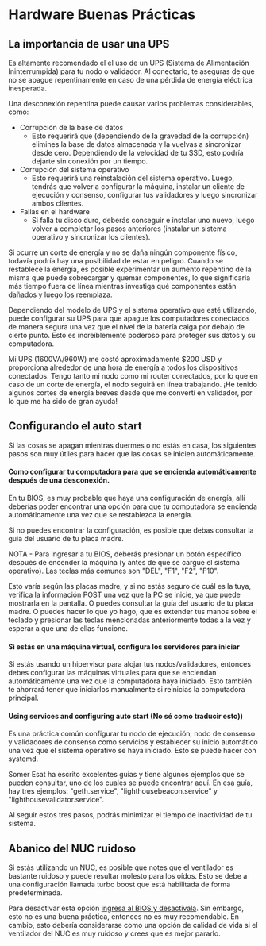 # Hardware Buenas Prácticas

## La importancia de usar una UPS

Es altamente recomendado el el uso de un UPS (Sistema de Alimentación Ininterrumpida) para tu nodo o validador. Al conectarlo, te aseguras de que no se apague repentinamente en caso de una pérdida de energía eléctrica inesperada.&#x20;

Una desconexión repentina puede causar varios problemas considerables, como:

* Corrupción de la base de datos
  * Esto requerirá que (dependiendo de la gravedad de la corrupción) elimines la base de datos almacenada y la vuelvas a sincronizar desde cero. Dependiendo de la velocidad de tu SSD, esto podría dejarte sin conexión por un tiempo.
* Corrupción del sistema operativo
  * Esto requerirá una reinstalación del sistema operativo. Luego, tendrás que volver a configurar la máquina, instalar un cliente de ejecución y consenso, configurar tus validadores y luego sincronizar ambos clientes.
* Fallas en el hardware
  * Si falla tu disco duro, deberás conseguir e instalar uno nuevo, luego volver a completar los pasos anteriores (instalar un sistema operativo y sincronizar los clientes).

Si ocurre un corte de energía y no se daña ningún componente físico, todavía podría hay una posibilidad de estar en peligro. Cuando se restablece la energía, es posible experimentar un aumento repentino de la misma que puede sobrecargar y quemar componentes, lo que significaría más tiempo fuera de línea mientras investiga qué componentes están dañados y luego los reemplaza.

Dependiendo del modelo de UPS y el sistema operativo que esté utilizando, puede configurar su UPS para que apague los computadores conectados de manera segura una vez que el nivel de la batería caiga por debajo de cierto punto. Esto es increíblemente poderoso para proteger sus datos y su computadora.

Mi UPS (1600VA/960W) me costó aproximadamente $200 USD y proporciona alrededor de una hora de energía a todos los dispositivos conectados. Tengo tanto mi nodo como mi router conectados, por lo que en caso de un corte de energía, el nodo seguirá en línea trabajando. ¡He tenido algunos cortes de energía breves desde que me convertí en validador, por lo que me ha sido de gran ayuda!

## Configurando el auto start

Si las cosas se apagan mientras duermes o no estás en casa, los siguientes pasos son muy útiles para hacer que las cosas se inicien automáticamente.

#### Como configurar tu computadora para que se encienda automáticamente después de una desconexión.&#x20;

En tu BIOS, es muy probable que haya una configuración de energía, allí deberías poder encontrar una opción para que tu computadora se encienda automáticamente una vez que se restablezca la energía.

Si no puedes encontrar la configuración, es posible que debas consultar la guía del usuario de tu placa madre.

NOTA - Para ingresar a tu BIOS, deberás presionar un botón específico después de encender la máquina (y antes de que se cargue el sistema operativo). Las teclas más comunes son "DEL", "F1", "F2", "F10".

Esto varía según las placas madre, y si no estás seguro de cuál es la tuya, verifica la información POST una vez que la PC se inicie, ya que puede mostrarla en la pantalla. O puedes consultar la guía del usuario de tu placa madre. O puedes hacer lo que yo hago, que es extender tus manos sobre el teclado y presionar las teclas mencionadas anteriormente todas a la vez y esperar a que una de ellas funcione.

#### Si estás en una máquina virtual, configura los servidores para iniciar&#x20;

Si estás usando un hipervisor para alojar tus nodos/validadores, entonces debes configurar las máquinas virtuales para que se enciendan automáticamente una vez que la computadora haya iniciado. Esto también te ahorrará tener que iniciarlos manualmente si reinicias la computadora principal.

#### Using services and configuring auto start (No sé como traducir esto))

Es una práctica común configurar tu nodo de ejecución, nodo de consenso y validadores de consenso como servicios y establecer su inicio automático una vez que el sistema operativo se haya iniciado. Esto se puede hacer con systemd.

Somer Esat ha escrito excelentes guías y tiene algunos ejemplos que se pueden consultar, uno de los cuales se puede encontrar aquí. En esa guía, hay tres ejemplos: "geth.service", "lighthousebeacon.service" y "lighthousevalidator.service".

Al seguir estos tres pasos, podrás minimizar el tiempo de inactividad de tu sistema.

## Abanico del NUC ruidoso&#x20;

Si estás utilizando un NUC, es posible que notes que el ventilador es bastante ruidoso y puede resultar molesto para los oídos. Esto se debe a una configuración llamada turbo boost que está habilitada de forma predeterminada.&#x20;

Para desactivar esta opción [ingresa al BIOS y desactivala](https://www.intel.com.au/content/www/au/en/support/articles/000032427/processors/intel-core-processors.html). Sin embargo, esto no es una buena práctica, entonces no es muy recomendable. En cambio, esto debería considerarse como una opción de calidad de vida si el ventilador del NUC es muy ruidoso y crees que es mejor pararlo.&#x20;
